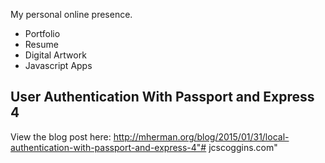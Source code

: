 My personal online presence. 

* Portfolio
* Resume
* Digital Artwork
* Javascript Apps

## User Authentication With Passport and Express 4
View the blog post here: http://mherman.org/blog/2015/01/31/local-authentication-with-passport-and-express-4"# jcscoggins.com" 

